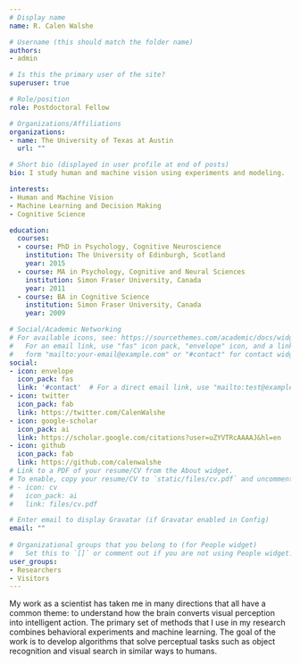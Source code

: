 ```yaml
---
# Display name
name: R. Calen Walshe 

# Username (this should match the folder name)
authors:
- admin

# Is this the primary user of the site?
superuser: true

# Role/position
role: Postdoctoral Fellow

# Organizations/Affiliations
organizations:
- name: The University of Texas at Austin
  url: ""

# Short bio (displayed in user profile at end of posts)
bio: I study human and machine vision using experiments and modeling.

interests:
- Human and Machine Vision
- Machine Learning and Decision Making
- Cognitive Science

education:
  courses:
  - course: PhD in Psychology, Cognitive Neuroscience
    institution: The University of Edinburgh, Scotland
    year: 2015
  - course: MA in Psychology, Cognitive and Neural Sciences
    institution: Simon Fraser University, Canada
    year: 2011
  - course: BA in Cognitive Science
    institution: Simon Fraser University, Canada
    year: 2009

# Social/Academic Networking
# For available icons, see: https://sourcethemes.com/academic/docs/widgets/#icons
#   For an email link, use "fas" icon pack, "envelope" icon, and a link in the
#   form "mailto:your-email@example.com" or "#contact" for contact widget.
social:
- icon: envelope
  icon_pack: fas
  link: '#contact'  # For a direct email link, use "mailto:test@example.org".
- icon: twitter
  icon_pack: fab
  link: https://twitter.com/CalenWalshe
- icon: google-scholar
  icon_pack: ai
  link: https://scholar.google.com/citations?user=uZYVTRcAAAAJ&hl=en
- icon: github
  icon_pack: fab
  link: https://github.com/calenwalshe
# Link to a PDF of your resume/CV from the About widget.
# To enable, copy your resume/CV to `static/files/cv.pdf` and uncomment the lines below.  
# - icon: cv
#   icon_pack: ai
#   link: files/cv.pdf

# Enter email to display Gravatar (if Gravatar enabled in Config)
email: ""
  
# Organizational groups that you belong to (for People widget)
#   Set this to `[]` or comment out if you are not using People widget.  
user_groups:
- Researchers
- Visitors
---
```


My work as a scientist has taken me in many directions that all have a common theme: to understand how the brain converts visual perception into intelligent action. The primary set of methods that I use in my research combines behavioral experiments and machine learning. The goal of the work is to develop algorithms that solve perceptual tasks such as object recognition and visual search in similar ways to humans.
